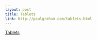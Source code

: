 ```yaml
--- 
layout: post
title: Tablets
link: http://paulgraham.com/tablets.html
---
```

<a href="http://paulgraham.com/tablets.html">Tablets</a><br>
